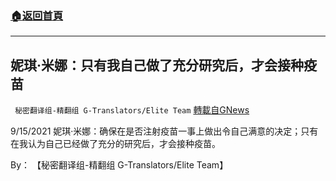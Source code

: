 ###  [:house:返回首頁](https://github.com/ourhimalayas/txt)
---


## 妮琪·米娜：只有我自己做了充分研究后，才会接种疫苗
` 秘密翻译组-精翻组 G-Translators/Elite Team` [轉載自GNews](https://gnews.org/zh-hans/1549030/)

9/15/2021 妮琪·米娜：确保在是否注射疫苗一事上做出令自己满意的决定；只有在我认为自己已经做了充分的研究后，才会接种疫苗。

By： 【秘密翻译组-精翻组 G-Translators/Elite Team】
